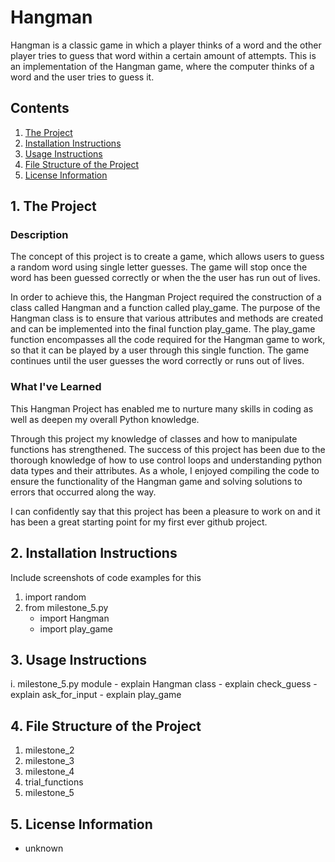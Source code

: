 # Hangman
Hangman is a classic game in which a player thinks of a word and the other player tries to guess that word within a certain amount of attempts. This is an implementation of the Hangman game, where the computer thinks of a word and the user tries to guess it.

## Contents
1. [The Project](https://github.com/shhrreeyyaa/hangman#1-the-project)
2. [Installation Instructions](https://github.com/shhrreeyyaa/hangman#2-installation-instructions)
3. [Usage Instructions](https://github.com/shhrreeyyaa/hangman#3-usage-instructions)
4. [File Structure of the Project](https://github.com/shhrreeyyaa/hangman#4-file-structure-of-the-project)
5. [License Information](https://github.com/shhrreeyyaa/hangman#5-license-information)

## 1. The Project
### Description
The concept of this project is to create a game, which allows users to guess a random word using single letter guesses. The game will stop once the word has been guessed correctly or when the the user has run out of lives.

In order to achieve this, the Hangman Project required the construction of a class called Hangman and a function called play_game. The purpose of the Hangman class is to ensure that various attributes and methods are created and can be implemented into the final function play_game. The play_game function encompasses all the code required for the Hangman game to work, so that it can be played by a user through this single function. The game continues until the user guesses the word correctly or runs out of lives.

### What I've Learned
This Hangman Project has enabled me to nurture many skills in coding as well as deepen my overall Python knowledge.

Through this project my knowledge of classes and how to manipulate functions has strengthened. The success of this project has been due to the thorough knowledge of how to use control loops and understanding python data types and their attributes. As a whole, I enjoyed compiling the code to ensure the functionality of the Hangman game and solving solutions to errors that occurred along the way.

I can confidently say that this project has been a pleasure to work on and it has been a great starting point for my first ever github project.

## 2. Installation Instructions
Include screenshots of code examples for this
1. import random
2. from milestone_5.py
    - import Hangman 
    - import play_game

## 3. Usage Instructions
 i. milestone_5.py module
    - explain Hangman class
    - explain check_guess
    - explain ask_for_input
    - explain play_game

## 4. File Structure of the Project
1) milestone_2
2) milestone_3
3) milestone_4
4) trial_functions
5) milestone_5

## 5. License Information
- unknown